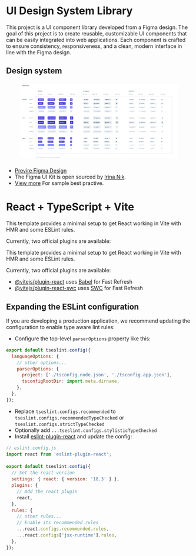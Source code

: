 # UI Design System Library

This project is a UI component library developed from a Figma design. The goal of this project is to create reusable, customizable UI components that can be easily integrated into web applications. Each component is crafted to ensure consistency, responsiveness, and a clean, modern interface in line with the Figma design.

## Design system

###

<div align="center">
  <img height="200" src="./public/figma.png"  />
  
  <!-- <iframe style="border: 1px solid rgba(0, 0, 0, 0.1);" width="800" height="450" src="https://embed.figma.com/design//yVLJLnreOFixR5EbOIt2zH/Design-System?node-id=2402-4625&embed-host=share" allowfullscreen></iframe> -->
</div>

###

- [Previre Figma Design](https://embed.figma.com/design/yVLJLnreOFixR5EbOIt2zH/Design-System?node-id=2402-4625&embed-host=share)
- The Figma UI Kit is open sourced by [Irina Nik](www.youtube.com/@irina_nik).
- [View more](<https://www.figma.com/design/yVLJLnreOFixR5EbOIt2zH/Free-Accessible-Design-System-(Community)?node-id=1406-1723&m=dev&t=grzyJnuaJGI9wsep-1>) For sample best practive.

###

###

# React + TypeScript + Vite

This template provides a minimal setup to get React working in Vite with HMR and some ESLint rules.

Currently, two official plugins are available:

This template provides a minimal setup to get React working in Vite with HMR and some ESLint rules.

Currently, two official plugins are available:

- [@vitejs/plugin-react](https://github.com/vitejs/vite-plugin-react/blob/main/packages/plugin-react/README.md) uses [Babel](https://babeljs.io/) for Fast Refresh
- [@vitejs/plugin-react-swc](https://github.com/vitejs/vite-plugin-react-swc) uses [SWC](https://swc.rs/) for Fast Refresh

## Expanding the ESLint configuration

If you are developing a production application, we recommend updating the configuration to enable type aware lint rules:

- Configure the top-level `parserOptions` property like this:

```js
export default tseslint.config({
  languageOptions: {
    // other options...
    parserOptions: {
      project: ['./tsconfig.node.json', './tsconfig.app.json'],
      tsconfigRootDir: import.meta.dirname,
    },
  },
});
```

- Replace `tseslint.configs.recommended` to `tseslint.configs.recommendedTypeChecked` or `tseslint.configs.strictTypeChecked`
- Optionally add `...tseslint.configs.stylisticTypeChecked`
- Install [eslint-plugin-react](https://github.com/jsx-eslint/eslint-plugin-react) and update the config:

```js
// eslint.config.js
import react from 'eslint-plugin-react';

export default tseslint.config({
  // Set the react version
  settings: { react: { version: '18.3' } },
  plugins: {
    // Add the react plugin
    react,
  },
  rules: {
    // other rules...
    // Enable its recommended rules
    ...react.configs.recommended.rules,
    ...react.configs['jsx-runtime'].rules,
  },
});
```
